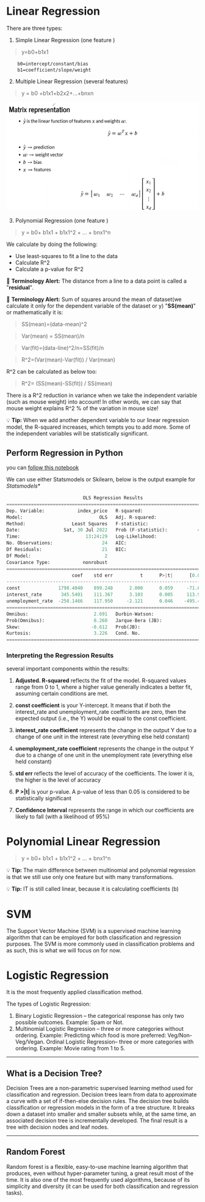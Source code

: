 # Linear Regression
There are three types: 
1. Simple Linear Regression (one feature )
> y=b0+b1x1

        b0=intercept/constant/bias
        b1=coefficient/slope/weight

2. Multiple Linear Regression (several features)
> y = b0 +b1x1+b2x2+...+bnxn

![matrix representation](../data/matrix-representation.png "matrix representation in multiple linear regression")

3. Polynomial Regression (one feature )
> y = b0+ b1x1 + b1x1^2 + ... + bnx1^n


We calculate by doing the following:
- Use least-squares to fit a line to the data
- Calculate R^2
- Calculate a p-value for R^2

:memo: **Terminology Alert:** The distance from a line to a data point is called a "**residual**".

:memo: **Terminology Alert:** Sum of squares around the mean of dataset(we calculate it only for the dependent variable of the  dataset or y) "**SS(mean)**" or mathematically it is:
> SS(mean)=(data-mean)^2

> Var(mean) = SS(mean)/n 

> Var(fit)=(data-line)^2/n=SS(fit)/n

> R^2=(Var(mean)-Var(fit)) / Var(mean)

R^2 can be calculated as below too:

> R^2= (SS(mean)-SS(fit)) / SS(mean)

There is a R^2 reduction in variance when we take the independent variable (such as mouse weight) into account! In other words, we can say that mouse weight explains R^2 % of the variation in mouse size!

:bulb: **Tip:** When we add another dependent variable to our linear regression model, the R-squared increases, which tempts you to add more. Some of the independent variables will be statistically significant.

## Perform Regression in Python
you can [follow this notebook](https://github.com/taaaraaa/lighthouse-data-notes/blob/main/ML/Linear%20Regression%20in%20ML.ipynb)

We can use either  Statsmodels or Skilearn, below is the output example for *Statsmodels**


``` python
                            OLS Regression Results                            
==============================================================================
Dep. Variable:            index_price   R-squared:                       0.898
Model:                            OLS   Adj. R-squared:                  0.888
Method:                 Least Squares   F-statistic:                     92.07
Date:                Sat, 30 Jul 2022   Prob (F-statistic):           4.04e-11
Time:                        13:24:29   Log-Likelihood:                -134.61
No. Observations:                  24   AIC:                             275.2
Df Residuals:                      21   BIC:                             278.8
Df Model:                           2                                         
Covariance Type:            nonrobust                                         
=====================================================================================
                        coef    std err          t      P>|t|      [0.025      0.975]
-------------------------------------------------------------------------------------
const              1798.4040    899.248      2.000      0.059     -71.685    3668.493
interest_rate       345.5401    111.367      3.103      0.005     113.940     577.140
unemployment_rate  -250.1466    117.950     -2.121      0.046    -495.437      -4.856
==============================================================================
Omnibus:                        2.691   Durbin-Watson:                   0.530
Prob(Omnibus):                  0.260   Jarque-Bera (JB):                1.551
Skew:                          -0.612   Prob(JB):                        0.461
Kurtosis:                       3.226   Cond. No.                         394.
==============================================================================
```
### Interpreting the Regression Results
several important components within the results:

1. **Adjusted. R-squared** reflects the fit of the model. R-squared values range from 0 to 1, where a higher value generally indicates a better fit, assuming certain conditions are met.

2. **const coefficient** is your Y-intercept. It means that if both the interest_rate and unemployment_rate coefficients are zero, then the expected output (i.e., the Y) would be equal to the const coefficient.

3. **interest_rate coefficient** represents the change in the output Y due to a change of one unit in the interest rate (everything else held constant)

4. **unemployment_rate coefficient** represents the change in the output Y due to a change of one unit in the unemployment rate (everything else held constant)
5. **std err** reflects the level of accuracy of the coefficients. The lower it is, the higher is the level of accuracy

6. **P >|t|** is your p-value. A p-value of less than 0.05 is considered to be statistically significant

7. **Confidence Interval** represents the range in which our coefficients are likely to fall (with a likelihood of 95%)


# Polynomial Linear Regression

> y = b0+ b1x1 + b1x1^2 + ... + bnx1^n


:bulb: **Tip:** The main difference between multinomial and polynomial regression is that we still use only one feature but with many transformations.

:bulb: **Tip:** IT is still called linear, because it is calculating coefficients (b)

# SVM
The Support Vector Machine (SVM) is a supervised machine learning algorithm that can be employed for both classification and regression purposes. The SVM is more commonly used in classification problems and as such, this is what we will focus on for now.

# Logistic Regression
It is the most frequently applied classification method.

The types of Logistic Regression:

1. Binary Logistic Regression – the categorical response has only two possible outcomes. Example: Spam or Not.
2. Multinomial Logistic Regression – three or more categories without ordering. Example: Predicting which food is more preferred: Veg/Non-Veg/Vegan.
Ordinal Logistic Regression– three or more categories with ordering. Example: Movie rating from 1 to 5.
------------------------
## What is a Decision Tree?


Decision Trees are a non-parametric supervised learning method used for classification and regression. Decision trees learn from data to approximate a curve with a set of if-then-else decision rules. The decision tree builds classification or regression models in the form of a tree structure. It breaks down a dataset into smaller and smaller subsets while, at the same time, an associated decision tree is incrementally developed. The final result is a tree with decision nodes and leaf nodes.

---------------
## Random Forest
Random forest is a flexible, easy-to-use machine learning algorithm that produces, even without hyper-parameter tuning, a great result most of the time. It is also one of the most frequently used algorithms, because of its simplicity and diversity (it can be used for both classification and regression tasks).

